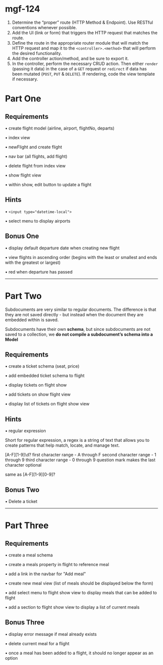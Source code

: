 # mgf-124

1. Determine the “proper” route (HTTP Method & Endpoint). Use RESTful conventions whenever possible.
2. Add the UI (link or form) that triggers the HTTP request that matches the route.
3. Define the route in the appropriate router module that will match the HTTP request and map it to the `<controller>.<method>` that will perform the desired functionality.
4. Add the controller action/method, and be sure to export it.
5. In the controller, perform the necessary CRUD action. Then either `render` (passing it data) in the case of a `GET` request or `redirect` if data has been mutated (`POST`, `PUT` & `DELETE`). If rendering, code the view template if necessary.

# Part One

## Requirements

• create flight model (airline, airport, flightNo, departs)

• index view

• newFlight and create flight

• nav bar (all flights, add flight)

• delete flight from index view

• show flight view

• within show, edit button to update a flight

## Hints

• `<input type="datetime-local">`

• select menu to display airports


## Bonus One

• display default departure date when creating new flight

• view flights in ascending order (begins with the least or smallest and ends with the greatest or largest)

• red when departure has passed

---

# Part Two

Subdocuments are very similar to regular documents. The difference is that they are not saved directly - but instead when the document they are embedded within is saved.

Subdocuments have their own **schema**, but since subdocuments are not saved to a collection, we **do not compile a subdocument’s schema into a Model**

## Requirements

• create a ticket schema (seat, price)

• add embedded ticket schema to flight

• display tickets on flight show

• add tickets on show flight view

• display list of tickets on flight show view

## Hints

• regular expression

Short for regular expression, a regex is a string of text that allows you to create patterns that help match, locate, and manage text.

[A-F][1-9]\d?
first character range - A through F
second character range - 1 through 9
third character range - 0 through 9
question mark makes the last character optional

same as 
[A-F][1-9][0-9]?


## Bonus Two

• Delete a ticket

---

# Part Three

## Requirements

• create a meal schema

• create a meals property in flight to reference meal

• add a link in the navbar for "Add meal"

• create new meal view (list of meals should be displayed below the form)

• add select menu to flight show view to display meals that can be added to flight

• add a section to flight show view to display a list of current meals

## Bonus Three

• display error message if meal already exists

• delete current meal for a flight

• once a meal has been added to a flight, it should no longer appear as an option








